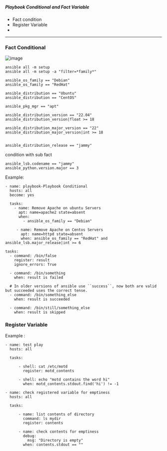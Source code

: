 #####  Playbook Conditional and Fact Variable 

* Fact condition
* Register Variable
* 
-----------------------------




### Fact Conditional
![image](https://github.com/rezaabedi1365/Devops/assets/117336743/2d21fed6-cf60-4385-b4ae-0c3950af4b5f)
```
ansible all -m setup
ansible all -m setup -a "filter=*family*"
```

```
ansible_os_family == "Debian"
ansible_os_family == "RedHat"

ansible_distribution == "Ubuntu"
ansible_distribution == "CentOS"

ansible_pkg_mgr == "apt"

ansible_distribution_version == "22.04"
ansible_distribution_version|float >= 18

ansible_distribution_major_version == "22"
ansible_distribution_major_version|int >= 18
 

ansible_distribution_release == "jammy"
```
condition with sub fact
```
ansible_lsb.codename == "jammy"
ansible_python.version.major == 3
```


Example:
```
- name: playbook-Playbook Conditional
  hosts: all
  become: yes

  tasks:
    - name: Remove Apache on ubuntu Servers
      apt: name=apache2 state=absent
      when:
        - ansible_os_family == "Debian"

     - name: Remove Apache on Centos Servers
       apt: name=httpd state=absent
       when: ansible_os_family == "RedHat" and ansible_lsb.major_release|int >= 6
```
```
tasks:
  - command: /bin/false
    register: result
    ignore_errors: True

  - command: /bin/something
    when: result is failed

  # In older versions of ansible use ``success``, now both are valid but succeeded uses the correct tense.
  - command: /bin/something_else
    when: result is succeeded

  - command: /bin/still/something_else
    when: result is skipped

```
### Register Variable
Example :
```
- name: test play
  hosts: all

  tasks:

      - shell: cat /etc/motd
        register: motd_contents

      - shell: echo "motd contains the word hi"
        when: motd_contents.stdout.find('hi') != -1
```
```
- name: check registered variable for emptiness
  hosts: all

  tasks:

      - name: list contents of directory
        command: ls mydir
        register: contents

      - name: check contents for emptiness
        debug:
          msg: "Directory is empty"
        when: contents.stdout == ""
```
